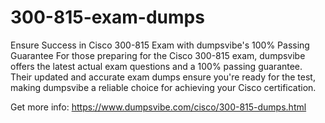 # 300-815-exam-dumps
Ensure Success in Cisco 300-815 Exam with dumpsvibe's 100% Passing Guarantee
For those preparing for the Cisco 300-815 exam, dumpsvibe offers the latest actual exam questions and a 100% passing guarantee. Their updated and accurate exam dumps ensure you're ready for the test, making dumpsvibe a reliable choice for achieving your Cisco certification.

Get more info: https://www.dumpsvibe.com/cisco/300-815-dumps.html

